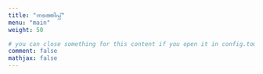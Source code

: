 ```yaml
---
title: "നടത്തിപ്പ്‌"
menu: "main"
weight: 50

# you can close something for this content if you open it in config.toml.
comment: false
mathjax: false
---
```

